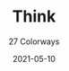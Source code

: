 ---
image_primary: "img/product_main_175_(1)_Think-9250-Main.jpg"
image_secondary: "img/colorway_175_think-9250-01-snowcone.JPG"
description: "Healthier%20for%20the%20planet%20thanks%20to%20our%20responsible%20construction%20techniques%2C%20THINK%20is%20the%20%22greenest%22%20Technology%20Leather%20we%27ve%20ever%20engineered.%20No%20VOC%27s%2C%20no%20toxic%20by-products%2C%20no%20chemical%20flame%20retardants%2C%20yet%20THINK%20has%20high%20resilience%20%28200%2C000%20double%20rubs%29%20for%20everyday%20use%20while%20withstanding%20extreme%20temperatures%20and%20UV%20exposure.%20With%20100%25%20silicone%20face%2C%20it%20provides%20resistance%20to%20stains%2C%20water%20and%20oxidation.%20THINK%20marries%2026%20brilliant%20colors%20-%20including%20handsome%20neutrals%20and%20lively%20bold%20hues%20-%20with%20a%20highly%20usable%2C%20performance-driven%20Technology%20Leather.%20With%20all%20of%20this%20in%20one%20upholstery%20product%2C%20there%20isn%27t%20much%20left%20to%20%22think%22%20about.%A0Approved%20for%20indoor/outdoor%20use."
tags: 
  - "Textiles"
designer: "Joseph Noble"
href: "https://www.josephnoble.com/collections/think/"
title: "Think"
subtitle: "27 Colorways"
category: "Textiles"
manufacturer: "Joseph Noble"
slug: "/manufacturers/joseph-noble/textiles/joseph-noble-think"
date: "2021-05-10"
---